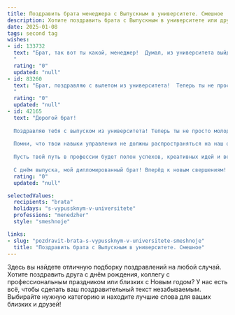 ```yaml
---
title: Поздравить брата менеджера с Выпускным в университете. Смешное
description: Хотите поздравить брата с Выпускным в университете или другим праздником? Наш ИИ создаст незабываемое поздравление, а вы обязательно выделитесь среди других.  
date: 2025-01-08
tags: second tag
wishes:
- id: 133732
  text: "Брат, так вот ты какой, менеджер!  Думал, из университета выйдешь – сразу начнёшь миллионы зарабатывать и на яхте кататься.  Ага, щаз!  Поздравляю с окончанием ВУЗа! Теперь  в твоих руках не только диплом, но и  бесконечная, увлекательная игра под названием «карьерная лестница». Главное – не упасть с неё, пока не доберёшься до вершины (а то  я опять буду спасать).  Успехов тебе, мой  будущий финансовый гений (или хотя бы среднестатистический менеджер)!
  "
  rating: "0"
  updated: "null"
- id: 83260
  text: "Брат, поздравляю с вылетом из университета!  Теперь ты не просто студент, а менеджер –  человек, который умеет организовать всё, кроме собственной уборки комнаты,  я надеюсь!  Шучу, конечно (ну, почти).  Пусть твоя карьера взлетит выше, чем твой средний балл на первых курсах, а зарплата будет такой же стабильной, как твоя тяга к компьютерным играм (шутка!).  В общем, с праздником, менеджер!  Удачи тебе, и держись подальше от начальников-тиранов!
  "
  rating: "0"
  updated: "null"
- id: 42165
  text: "Дорогой брат!
  
  Поздравляю тебя с выпуском из университета! Теперь ты не просто молодой человек с дипломом, а настоящий менеджер! Наконец-то ты сможешь официально управлять не только своей жизнью, но и, возможно, даже нашей семейной пиццерией — это будет настоящая победа!
  
  Помни, что твои навыки управления не должны распространяться на наш общий запас чипсов! Ты талантлив, остроумен и, конечно, очень амбициозен. Главное — не забывай, что настоящий менеджер всегда умеет делегировать, так что смело делай меня своим «заместителем» по всем важным делам... например, по поеданию нежирной пиццы и просмотрению сериалов!
  
  Пусть твой путь в профессии будет полон успехов, креативных идей и веселых командировок! Знай, что для меня ты — самый крутой менеджер из всех возможных, и я горжусь тобой!
  
  С днём выпуска, мой дипломированный брат! Вперёд к новым свершениям! 🎓✨"
  rating: "0"
  updated: "null"

selectedValues:
  recipients: "brata"
  holidays: "s-vypussknym-v-universitete"
  professions: "menedzher"
  style: "smeshnoje"

links:
- slug: "pozdravit-brata-s-vypussknym-v-universitete-smeshnoje"
  title: "Поздравить брата с Выпускным в университете. Смешное"
---
```


Здесь вы найдете отличную подборку поздравлений на любой случай.
Хотите поздравить друга с днём рождения, коллегу с профессиональным праздником или близких с Новым годом? У нас есть всё, чтобы сделать ваш поздравительный текст незабываемым. Выбирайте нужную категорию и находите лучшие слова для ваших близких и друзей!
